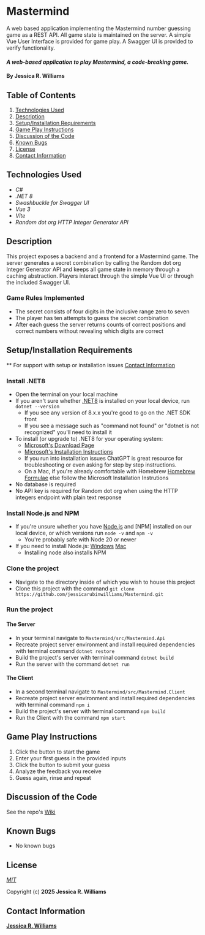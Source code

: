 # Mastermind
A web based application implementing the Mastermind number guessing game as a REST API. All game state is maintained on the server. A simple Vue User Interface is provided for game play. A Swagger UI is provided to verify functionality.

#### _A web-based application to play Mastermind, a code-breaking game._

#### By **Jessica R. Williams**

## Table of Contents

1. [Technologies Used](#technologies)
2. [Description](#description)     
3. [Setup/Installation Requirements](#setup)
4. [Game Play Instructions](#gameplay)
5. [Discussion of the Code](#code)
6. [Known Bugs](#bugs)
7. [License](#license)
8. [Contact Information](#contact)

## Technologies Used <a id="technologies"></a>

* _C#_
* _.NET 8_
* _Swashbuckle for Swagger UI_
* _Vue 3_
* _Vite_
* _Random dot org HTTP Integer Generator API_

## Description <a id="description"></a>

This project exposes a backend and a frontend for a Mastermind game. The server generates a secret combination by calling the Random dot org Integer Generator API and keeps all game state in memory through a caching abstraction. Players interact through the simple Vue UI or through the included Swagger UI.

### Game Rules Implemented <a id="rules"></a>

* The secret consists of four digits in the inclusive range zero to seven
* The player has ten attempts to guess the secret combination
* After each guess the server returns counts of correct positions and correct numbers without revealing which digits are correct

## Setup/Installation Requirements <a id="setup"></a>

** For support with setup or installation issues [Contact Information](#contact)

### Install .NET8

* Open the terminal on your local machine
* If you aren't sure whether [.NET8](https://docs.microsoft.com/en-us/dotnet/) is installed on your local device, run `dotnet --version`
	* If you see any version of 8.x.x you're good to go on the .NET SDK front
	* If you see a message such as "command not found" or "dotnet is not recognized" you'll need to install it
* To install (or upgrade to) .NET8 for your operating system:
	* [Microsoft's Download Page](https://dotnet.microsoft.com/en-us/download/dotnet/8.0)
	* [Microsoft's Installation Instructions](https://learn.microsoft.com/en-us/dotnet/core/install/)
	* If you run into installation issues ChatGPT is great resource for troubleshooting or even asking for step by step instructions.
	* On a Mac, if you're already comfortable with Homebrew [Homebrew Formulae](https://formulae.brew.sh/formula/dotnet@8) else follow the Microsoft Installation Instrutions
* No database is required
* No API key is required for Random dot org when using the HTTP integers endpoint with plain text response

### Install Node.js and NPM

* If you're unsure whether you have [Node.js](https://nodejs.org/en) and [NPM] installed on our local device, or which versions run `node -v` and `npm -v`
	* You're probably safe with Node 20 or newer
* If you need to install Node.js: [Windows](https://nodejs.org/en/download) [Mac](https://formulae.brew.sh/formula/node)
	* Installing node also installs NPM

### Clone the project

* Navigate to the directory inside of which you wish to house this project
* Clone this project with the command `git clone https://github.com/jessicarubinwilliams/Mastermind.git`

### Run the project

#### The Server
* In your terminal navigate to `Mastermind/src/Mastermind.Api`
* Recreate project server environment and install required dependencies with terminal command `dotnet restore`
* Build the project's server with terminal command `dotnet build`
* Run the server with the command `dotnet run`     

#### The Client
* In a second terminal navigate to `Mastermind/src/Mastermind.Client`
* Recreate project server environment and install required dependencies with terminal command `npm i`
* Build the project's server with terminal command `npm build`
* Run the Client with the command `npm start`

## Game Play Instructions<a id="gameplay"></a>
1. Click the button to start the game
2. Enter your first guess in the provided inputs
3. Click the button to submit your guess
4. Analyze the feedback you receive
5. Guess again, rinse and repeat

## Discussion of the Code <a id="code"></a>
See the repo's [Wiki](https://github.com/jessicarubinwilliams/Mastermind/wiki)

## Known Bugs <a id="bugs"></a>
* No known bugs

## License <a id="license"></a>
*[MIT](https://choosealicense.com/licenses/mit/)*

Copyright (c) **2025 Jessica R. Williams**

## Contact Information <a id="contact"></a>
**[Jessica R. Williams](mailto:jessicarubinwilliams@gmail.com)**